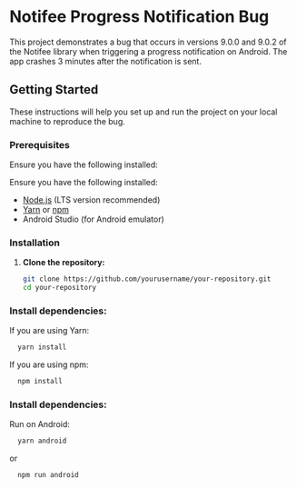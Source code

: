 # Notifee Progress Notification Bug

This project demonstrates a bug that occurs in versions 9.0.0 and 9.0.2 of the Notifee library when triggering a progress notification on Android. The app crashes 3 minutes after the notification is sent.

## Getting Started

These instructions will help you set up and run the project on your local machine to reproduce the bug.

### Prerequisites

Ensure you have the following installed:

Ensure you have the following installed:

- [Node.js](https://nodejs.org/) (LTS version recommended)
- [Yarn](https://yarnpkg.com/) or [npm](https://www.npmjs.com/)
- Android Studio (for Android emulator)

### Installation

1. **Clone the repository:**

   ```bash
   git clone https://github.com/yourusername/your-repository.git
   cd your-repository
   ```
### Install dependencies:

If you are using Yarn:
 ```bash
   yarn install
```

If you are using npm:
 ```bash
   npm install
```

### Install dependencies:

Run on Android:
 ```bash
   yarn android
```
or
 ```bash
   npm run android
```